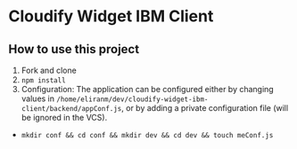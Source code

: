 # Cloudify Widget IBM Client

## How to use this project

1. Fork and clone
1. `npm install`
1. Configuration:
  The application can be configured either by changing values in
  `/home/eliranm/dev/cloudify-widget-ibm-client/backend/appConf.js`, or by adding a private configuration file (will
  be ignored in the VCS).
  - `mkdir conf && cd conf && mkdir dev && cd dev && touch meConf.js`
